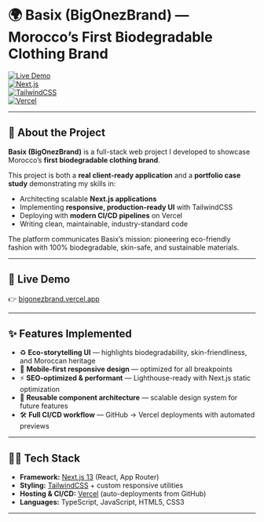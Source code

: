 # 🌍 Basix (BigOnezBrand) — Morocco’s First Biodegradable Clothing Brand  

[![Live Demo](https://img.shields.io/badge/demo-online-green)](https://bigonezbrand.vercel.app)  
[![Next.js](https://img.shields.io/badge/Next.js-13-black?logo=next.js)](https://nextjs.org/)  
[![TailwindCSS](https://img.shields.io/badge/TailwindCSS-v3-38b2ac?logo=tailwind-css&logoColor=white)](https://tailwindcss.com/)  
[![Vercel](https://img.shields.io/badge/Deployed%20on-Vercel-blue?logo=vercel)](https://vercel.com)  

---

## 📖 About the Project  
**Basix (BigOnezBrand)** is a full-stack web project I developed to showcase Morocco’s **first biodegradable clothing brand**.  

This project is both a **real client-ready application** and a **portfolio case study** demonstrating my skills in:  

- Architecting scalable **Next.js applications**  
- Implementing **responsive, production-ready UI** with TailwindCSS  
- Deploying with **modern CI/CD pipelines** on Vercel  
- Writing clean, maintainable, industry-standard code  

The platform communicates Basix’s mission: pioneering eco-friendly fashion with 100% biodegradable, skin-safe, and sustainable materials.  

---

## 🚀 Live Demo  
👉 [bigonezbrand.vercel.app](https://bigonezbrand.vercel.app)  

---

## ✨ Features Implemented  
- ♻️ **Eco-storytelling UI** — highlights biodegradability, skin-friendliness, and Moroccan heritage  
- 📱 **Mobile-first responsive design** — optimized for all breakpoints  
- ⚡ **SEO-optimized & performant** — Lighthouse-ready with Next.js static optimization  
- 🎨 **Reusable component architecture** — scalable design system for future features  
- 🛠️ **Full CI/CD workflow** — GitHub → Vercel deployments with automated previews  

---

## 🧑‍💻 Tech Stack  
- **Framework:** [Next.js 13](https://nextjs.org/) (React, App Router)  
- **Styling:** [TailwindCSS](https://tailwindcss.com/) + custom responsive utilities  
- **Hosting & CI/CD:** [Vercel](https://vercel.com/) (auto-deployments from GitHub)  
- **Languages:** TypeScript, JavaScript, HTML5, CSS3  

---

